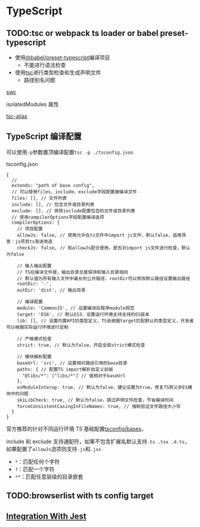 # TypeScript

## TODO:tsc or webpack ts loader or babel preset-typescript

- 使用[@babel/preset-typescript](https://babeljs.io/docs/en/babel-preset-typescript)编译项目
  - 不能进行语法检查
- 使用[tsc](https://www.typescriptlang.org/docs/handbook/compiler-options.html)进行类型检查和生成声明文件
  - 路径别名问题

[swc](https://swc.rs/)

isolatedModules 属性

[tsc-alias](https://github.com/justkey007/tsc-alias)

## TypeScript 编译配置

可以使用`-p`参数置顶编译配置`tsc -p ./tsconfig.json`

tsconfig.json

```JSON5
{
  //
  extends: "path of base config",
  // 可以使用files、include、exclude字段配置被编译文件
  files: [], // 文件列表
  include: [], // 包含文件或目录列表
  exclude: [], // 排除include配置包含的文件或目录列表
  // 使用compilerOptions字段配置编译选项
  compilerOptions: {
    // 项目配置
    allowJs: false, // 使用允许在ts文件中import js文件，默认false，适用场景：js项目ts渐进改造
    checkJs: false, // 和allowJs配合使用，是否对import js文件进行检查，默认为false

    // 输入输出配置
    // TS在编译文件是，输出目录总是保持和输入目录相同
    // 默认值为所有输入文件中最长的公共路径，rootDir可以修改默认路径设置输出路径
    rootDir: '.',
    outDir: 'dist', // 输出目录

    // 编译配置
    module: 'CommonJS', // 设置编译后程序module规范
    target: 'ES6', // 默认ES3，设置运行环境支持支持的ES版本
    lib: [], // 设置内置API的类型定义，TS会根据target匹配默认的类型定义，开发者可以根据实际运行环境进行定制

    // 严格模式检查
    strict: true, // 默认为false，开启全部strict模式检查

    // 模块解析配置
    baseUrl: 'src', // 设置相对路径引用的base目录
    paths: { // 配置TS import解析自定义前缀
      "@libs/*": ["libs/*"] // 值相对于baseUrl
    },
    esModuleInterop: true, // 默认为false，建议设置为true，修复TS转义非ES模块中的问题
    skiLibCheck: true, // 默认为false，跳过声明文件检查，节省编译时间
    forceConsistentCasingInFileNames: true, // 强制验证文件路径大小写
  }
}
```

官方推荐的针对不同运行环境 TS 基础配置[tsconfig/bases](https://github.com/tsconfig/bases/)，

include 和 exclude 支持通配符，如果不包含扩展名默认支持`.ts .tsx .d.ts`，如果配置了`allowJs`选项则支持`.js`和`.jsx`

- `*`：匹配任何个字符
- `?`：匹配一个字符
- `**`：匹配任意层级的目录嵌套

## TODO:browserlist with ts config target

## [Integration With Jest](../../11-Testing/jest/Jest%20Setup.md)
